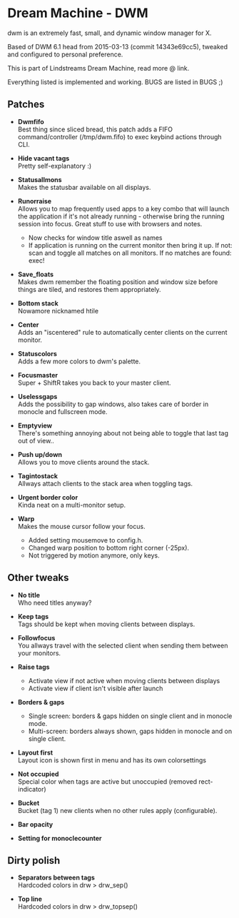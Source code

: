 Dream Machine - DWM
==============================
dwm is an extremely fast, small, and dynamic window manager for X. 

Based of DWM 6.1 head from 2015-03-13 (commit 14343e69cc5), tweaked and configured to personal preference.

This is part of Lindstreams Dream Machine, read more @ link.

Everything listed is implemented and working. 
BUGS are listed in BUGS ;)

Patches
----------------------------
* **Dwmfifo**    
  Best thing since sliced bread, this patch adds a FIFO command/controller (/tmp/dwm.fifo) to exec keybind actions through CLI.

* **Hide vacant tags**  
  Pretty self-explanatory :)

* **Statusallmons**  
  Makes the statusbar available on all displays.

* **Runorraise**  
  Allows you to map frequently used apps to a key combo that will launch the application if it's not already running - otherwise bring the running session into focus. Great stuff to use with browsers and notes.  
  * Now checks for window title aswell as names
  * If application is running on the current monitor then bring it up. If not: scan and toggle all matches on all monitors. If no matches are found: exec! 

* **Save_floats**  
  Makes dwm remember the floating position and window size before things are tiled, and restores them appropriately.

* **Bottom stack**  
  Nowamore nicknamed htile

* **Center**  
  Adds an "iscentered" rule to automatically center clients on the current monitor.

* **Statuscolors**  
  Adds a few more colors to dwm's palette. 

* **Focusmaster**  
  Super + ShiftR takes you back to your master client.

* **Uselessgaps**  
  Adds the possibility to gap windows, also takes care of border in monocle and fullscreen mode.

* **Emptyview**  
  There's something annoying about not being able to toggle that last tag out of view.. 

* **Push up/down**  
  Allows you to move clients around the stack.

* **Tagintostack**  
  Allways attach clients to the stack area when toggling tags.

* **Urgent border color**  
  Kinda neat on a multi-monitor setup.

* **Warp**  
  Makes the mouse cursor follow your focus.  
  * Added setting mousemove to config.h.  
  * Changed warp position to bottom right corner (-25px).  
  * Not triggered by motion anymore, only keys.


Other tweaks
----------------------------
* **No title**  
  Who need titles anyway?

* **Keep tags**  
  Tags should be kept when moving clients between displays.

* **Followfocus**  
  You allways travel with the selected client when sending them between your monitors.

* **Raise tags**  
  * Activate view if not active when moving clients between displays
  * Activate view if client isn't visible after launch

* **Borders & gaps**  
  * Single screen: borders & gaps hidden on single client and in monocle mode.
  * Multi-screen: borders always shown, gaps hidden in monocle and on single client. 

* **Layout first**  
  Layout icon is shown first in menu and has its own colorsettings

* **Not occupied**  
  Special color when tags are active but unoccupied (removed rect-indicator)

* **Bucket**  
  Bucket (tag 1) new clients when no other rules apply (configurable). 

* **Bar opacity**

* **Setting for monoclecounter**

Dirty polish
----------------------------
* **Separators between tags**  
  Hardcoded colors in drw > drw_sep()

* **Top line**  
  Hardcoded colors in drw > drw_topsep()